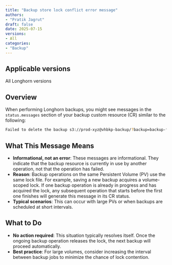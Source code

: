 ```yaml
---
title: "Backup store lock conflict error message"
authors:
- "Pratik Jagrut"
draft: false
date: 2025-07-15
versions:
- All
categories:
- "Backup"
---
```


## Applicable versions

All Longhorn versions

## Overview

When performing Longhorn backups, you might see messages in the `status.messages` section of your backup custom resource (CR) similar to the following:

```sh
Failed to delete the backup s3://prod-xyz@vhbkp-backup/?backup=backup-fbec0b48b7c348d6&volume=pvc-3f3bd369-2ab6-43ea-aff5-c8455a1dca9a in the backupstore, err error deleting backup s3://prod-xyz@vhbkp-backup/?backup=backup-fbec0b48b7c348d6&volume=pvc-3f3bd369-2ab6-43ea-aff5-c8455a1dca9a: failed to execute: /var/lib/longhorn/engine-binaries/rancher-mirrored-longhornio-longhorn-engine-v1.8.1/longhorn [backup rm s3://prod-xyz@vhbkp-backup/?backup=backup-fbec0b48b7c348d6&volume=pvc-3f3bd369-2ab6-43ea-aff5-c8455a1dca9a], output failed to acquire lock backupstore/volumes/97/d4/pvc-3f3bd369-2ab6-43ea-aff5-c8455a1dca9a/locks/lock-be9e2e87f33f40cb.lck when performing backup delete, please try again later.
```

## What This Message Means

- **Informational, not an error**: These messages are informational. They indicate that the backup resource is currently in use by another operation, not that the operation has failed.
- **Reason**: Backup operations on the same Persistent Volume (PV) use the same lock file. For example, saving a new backup acquires a volume-scoped lock. If one backup operation is already in progress and has acquired the lock, any subsequent operation that starts before the first one finishes will generate this message in its CR status.
- **Typical scenarios**: This can occur with large PVs or when backups are scheduled at short intervals.

## What to Do
- **No action required**: This situation typically resolves itself. Once the ongoing backup operation releases the lock, the next backup will proceed automatically.
- **Best practice**: For large volumes, consider increasing the interval between backup jobs to minimize the chance of lock contention.